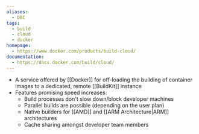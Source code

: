 ```yaml
---
aliases:
  - DBC
tags:
  - build
  - cloud
  - docker
homepage:
  - https://www.docker.com/products/build-cloud/
documentation:
  - https://docs.docker.com/build/cloud/
---
```

- A service offered by [[Docker]] for off-loading the building of container images to a dedicated, remote [[BuildKit]] instance
- Features promising speed increases:
	- Build processes don't slow down/block developer machines
	- Parallel builds are possible (depending on the user plan)
	- Native builders for [[AMD]] and [[ARM Architecture|ARM]] architectures 
	- Cache sharing amongst developer team members